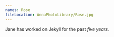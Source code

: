 ```yaml
---
names: Rose
fileLocation: AnnaPhotoLibrary/Rose.jpg
---
```

Jane has worked on Jekyll for the past *five years*.
